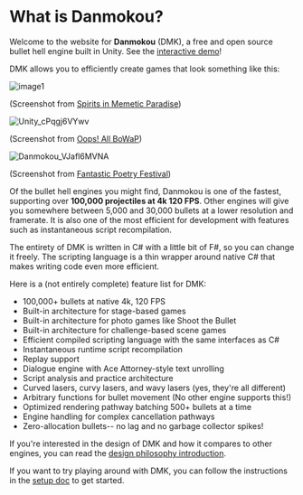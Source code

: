 # What is Danmokou?

Welcome to the website for **Danmokou** (DMK), a free and open source bullet hell engine built in Unity. See the [interactive demo](https://dmk.bagoum.com/demo)!

DMK allows you to efficiently create games that look something like this:

![image1](../images/Danmokou_Gbn8TIOqvs.jpg)

(Screenshot from [Spirits in Memetic Paradise](https://www.bulletforge.org/u/bagoum/p/dong-fang-yin-yang-zang-spirits-in-memetic-paradise))

![Unity_cPqgj6VYwv](../images/Unity_cPqgj6VYwv.jpg)

(Screenshot from [Oops! All BoWaP](https://www.bulletforge.org/u/bagoum/p/oops-all-bowap))

![Danmokou_VJafl6MVNA](../images/Danmokou_VJafl6MVNA.jpg)

(Screenshot from [Fantastic Poetry Festival](https://bagoum.itch.io/fantastic-poetry-festival))

Of the bullet hell engines you might find, Danmokou is one of the fastest, supporting over **100,000 projectiles at 4k 120 FPS**. Other engines will give you somewhere between 5,000 and 30,000 bullets at a lower resolution and framerate. It is also one of the most efficient for development with features such as instantaneous script recompilation. 

The entirety of DMK is written in C# with a little bit of F#, so you can change it freely. The scripting language is a thin wrapper around native C# that makes writing code even more efficient.

Here is a (not entirely complete) feature list for DMK:

- 100,000+ bullets at native 4k, 120 FPS
- Built-in architecture for stage-based games
- Built-in architecture for photo games like Shoot the Bullet
- Built-in architecture for challenge-based scene games
- Efficient compiled scripting language with the same interfaces as C#
- Instantaneous runtime script recompilation
- Replay support
- Dialogue engine with Ace Attorney-style text unrolling
- Script analysis and practice architecture
- Curved lasers, curvy lasers, and wavy lasers (yes, they're all different)
- Arbitrary functions for bullet movement  (No other engine supports this!)
- Optimized rendering pathway batching 500+ bullets at a time 
- Engine handling for complex cancellation pathways
- Zero-allocation bullets-- no lag and no garbage collector spikes!

If you're interested in the design of DMK and how it compares to other engines, you can read the [design philosophy introduction](t06.md).

If you want to try playing around with DMK, you can follow the instructions in the [setup doc](setup.md) to get started.

